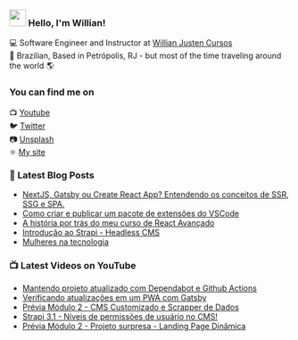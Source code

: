 ### <img src="https://media.giphy.com/media/hvRJCLFzcasrR4ia7z/giphy.gif" width="30px"> Hello, I'm Willian!

💻 Software Engineer and Instructor at [Willian Justen Cursos](https://willianjusten.com.br/cursos) <br>
🏡 Brazilian, Based in Petrópolis, RJ - but most of the time traveling around the world 🌎

### You can find me on

📺 [Youtube](https://www.youtube.com/channel/UCHbWMt6KrLUwCexeiAFjUBg) <br>
🐦 [Twitter](https://twitter.com/davidsonfellipe) <br>
📷 [Unsplash](https://unsplash.com/@willianjusten) <br>
⚛️ [My site](https://willianjusten.com.br) <br>

### 📕 Latest Blog Posts

<!-- BLOG:START -->
- [NextJS, Gatsby ou Create React App? Entendendo os conceitos de SSR, SSG e SPA.](https://willianjusten.com.br/nextjs-gatsby-ou-create-react-app-entendendo-os-conceitos-de-ssr-ssg-e-spa/)
- [Como criar e publicar um pacote de extensões do VSCode](https://willianjusten.com.br/como-criar-e-publicar-um-pacote-de-extensoes-do-vscode/)
- [A história por trás do meu curso de React Avançado](https://willianjusten.com.br/a-historia-por-tras-do-meu-curso-de-react-avancado/)
- [Introdução ao Strapi - Headless CMS](https://willianjusten.com.br/introducao-ao-strapi-headless-cms/)
- [Mulheres na tecnologia](https://willianjusten.com.br/mulheres-na-tecnologia/)
<!-- BLOG:END -->

### 📺 Latest Videos on YouTube

<!-- YOUTUBE:START -->
- [Mantendo projeto atualizado com Dependabot e Github Actions](https://www.youtube.com/watch?v=zV9yZZzZGpU)
- [Verificando atualizações em um PWA com Gatsby](https://www.youtube.com/watch?v=QCE80tUQvUM)
- [Prévia Módulo 2 - CMS Customizado e Scrapper de Dados](https://www.youtube.com/watch?v=fing31TXiyk)
- [Strapi 3.1 - Níveis de permissões de usuário no CMS!](https://www.youtube.com/watch?v=v5yIZc6gkjM)
- [Prévia Módulo 2 - Projeto surpresa - Landing Page Dinâmica](https://www.youtube.com/watch?v=2mDuflkjRZ8)
<!-- YOUTUBE:END -->
